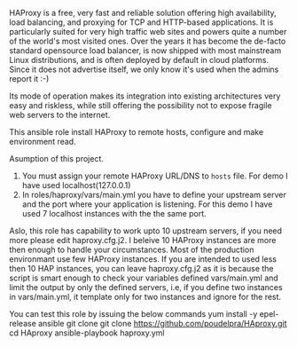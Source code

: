 HAProxy is a free, very fast and reliable solution offering high availability, load balancing, and proxying for TCP and HTTP-based applications. It is particularly suited for very high traffic web sites and powers quite a number of the world's most visited ones. Over the years it has become the de-facto standard opensource load balancer, is now shipped with most mainstream Linux distributions, and is often deployed by default in cloud platforms. Since it does not advertise itself, we only know it's used when the admins report it :-)

Its mode of operation makes its integration into existing architectures very easy and riskless, while still offering the possibility not to expose fragile web servers to the internet.

This ansible role install HAProxy to remote hosts, configure and make environment read.

Asumption of this project.

1. You must assign your remote HAProxy URL/DNS to `hosts` file. For demo I have used localhost(127.0.0.1)
2. In roles/haproxy/vars/main.yml you have to define your upstream server and the port where your application is listening. For this demo I have used 7 localhost instances with the the same port.


Aslo, this role has capability to work upto 10 upstream servers, if you need more please edit haproxy.cfg.j2. I beleive 10 HAProxy instances are more then enough to handle your circumstances. Most of the production environmant use few HAProxy instances. 
If you are intended to used less then 10 HAP instances, you can leave haproxy.cfg.j2 as it is because the script is smart enough to check your variables defined vars/main.yml and limit the output by only the defined servers, i.e, if you define two instances in vars/main.yml, it template only for two instances and ignore for the rest.


You can test this role by issuing the below commands
yum install -y epel-release ansible
git clone git clone https://github.com/poudelpra/HAproxy.git
cd HAproxy
ansible-playbook haproxy.yml 


